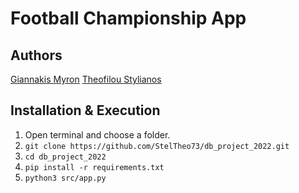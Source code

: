 
# Football Championship App

## Authors
[Giannakis Myron](https://github.com/G-Myron)
[Theofilou Stylianos](https://github.com/StelTheo73)

## Installation & Execution
1. Open terminal and choose a folder.
2. `git clone https://github.com/StelTheo73/db_project_2022.git`
3. `cd db_project_2022`
4. `pip install -r requirements.txt`
5. `python3 src/app.py`
